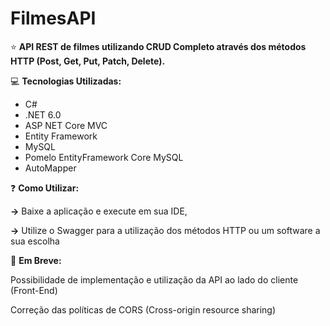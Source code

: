 # FilmesAPI

⭐ **API REST de filmes utilizando CRUD Completo através dos métodos HTTP (Post, Get, Put, Patch, Delete).**

💻 **Tecnologias Utilizadas:**
<ul>
<li>C#</li>
<li>.NET 6.0</li>
<li>ASP NET Core MVC</li>
<li>Entity Framework</li>
<li>MySQL</li>
<li>Pomelo EntityFramework Core MySQL</li>
<li>AutoMapper</li>
</ul>

❓ **Como Utilizar:**
<p><strong>-></strong> Baixe a aplicação e execute em sua IDE,</p>
<p><strong>-></strong> Utilize o Swagger para a utilização dos métodos HTTP ou um software a sua escolha</p>

💭 **Em Breve:**
<p>Possibilidade de implementação e utilização da API ao lado do cliente (Front-End)</p>
<p>Correção das políticas de CORS (Cross-origin resource sharing)</p>
